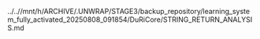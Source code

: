 ../..//mnt/h/ARCHIVE/.UNWRAP/STAGE3/backup_repository/learning_system_fully_activated_20250808_091854/DuRiCore/STRING_RETURN_ANALYSIS.md